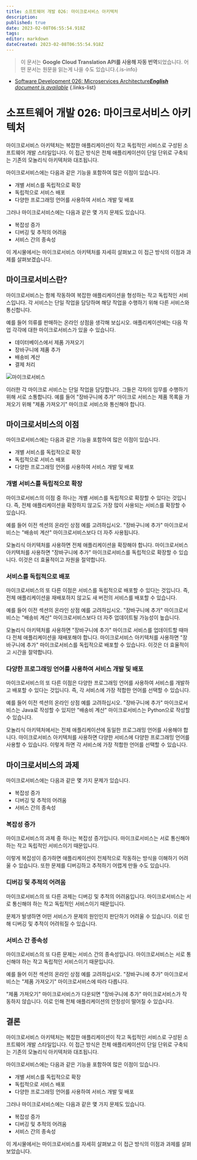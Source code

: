 ```yaml
---
title: 소프트웨어 개발 026: 마이크로서비스 아키텍처
description: 
published: true
date: 2023-02-08T06:55:54.918Z
tags: 
editor: markdown
dateCreated: 2023-02-08T06:55:54.918Z
---
```


> 이 문서는 **Google Cloud Translation API를 사용해 자동 번역**되었습니다.
어떤 문서는 원문을 읽는게 나을 수도 있습니다.{.is-info}



- [Software Development 026: Microservices Architecture***English** document is available*](/en/Knowledge-base/Software-Development/Learning/software-development-026-microservices-architecture)
{.links-list}


# 소프트웨어 개발 026: 마이크로서비스 아키텍처

마이크로서비스 아키텍처는 복잡한 애플리케이션이 작고 독립적인 서비스로 구성된 소프트웨어 개발 스타일입니다. 이 접근 방식은 전체 애플리케이션이 단일 단위로 구축되는 기존의 모놀리식 아키텍처와 대조됩니다.

마이크로서비스에는 다음과 같은 기능을 포함하여 많은 이점이 있습니다.

- 개별 서비스를 독립적으로 확장
- 독립적으로 서비스 배포
- 다양한 프로그래밍 언어를 사용하여 서비스 개발 및 배포

그러나 마이크로서비스에는 다음과 같은 몇 가지 문제도 있습니다.

- 복잡성 증가
- 디버깅 및 추적의 어려움
- 서비스 간의 종속성

이 게시물에서는 마이크로서비스 아키텍처를 자세히 살펴보고 이 접근 방식의 이점과 과제를 살펴보겠습니다.

## 마이크로서비스란?

마이크로서비스는 함께 작동하여 복잡한 애플리케이션을 형성하는 작고 독립적인 서비스입니다. 각 서비스는 단일 작업을 담당하며 해당 작업을 수행하기 위해 다른 서비스와 통신합니다.

예를 들어 의류를 판매하는 온라인 상점을 생각해 보십시오. 애플리케이션에는 다음 작업 각각에 대한 마이크로서비스가 있을 수 있습니다.

- 데이터베이스에서 제품 가져오기
- 장바구니에 제품 추가
- 배송비 계산
- 결제 처리

![마이크로서비스](https://raw.githubusercontent.com/itdevelopmentlearning/learning-blog/master/images/microservices.png)

이러한 각 마이크로 서비스는 단일 작업을 담당합니다. 그들은 각자의 임무를 수행하기 위해 서로 소통합니다. 예를 들어 "장바구니에 추가" 마이크로 서비스는 제품 목록을 가져오기 위해 "제품 가져오기" 마이크로 서비스와 통신해야 합니다.

## 마이크로서비스의 이점

마이크로서비스에는 다음과 같은 기능을 포함하여 많은 이점이 있습니다.

- 개별 서비스를 독립적으로 확장
- 독립적으로 서비스 배포
- 다양한 프로그래밍 언어를 사용하여 서비스 개발 및 배포

### 개별 서비스를 독립적으로 확장

마이크로서비스의 이점 중 하나는 개별 서비스를 독립적으로 확장할 수 있다는 것입니다. 즉, 전체 애플리케이션을 확장하지 않고도 가장 많이 사용되는 서비스를 확장할 수 있습니다.

예를 들어 이전 섹션의 온라인 상점 예를 고려하십시오. "장바구니에 추가" 마이크로서비스는 "배송비 계산" 마이크로서비스보다 더 자주 사용됩니다.

모놀리식 아키텍처를 사용하면 전체 애플리케이션을 확장해야 합니다. 마이크로서비스 아키텍처를 사용하면 "장바구니에 추가" 마이크로서비스를 독립적으로 확장할 수 있습니다. 이것은 더 효율적이고 자원을 절약합니다.

### 서비스를 독립적으로 배포

마이크로서비스의 또 다른 이점은 서비스를 독립적으로 배포할 수 있다는 것입니다. 즉, 전체 애플리케이션을 재배포하지 않고도 새 버전의 서비스를 배포할 수 있습니다.

예를 들어 이전 섹션의 온라인 상점 예를 고려하십시오. "장바구니에 추가" 마이크로서비스는 "배송비 계산" 마이크로서비스보다 더 자주 업데이트될 가능성이 높습니다.

모놀리식 아키텍처를 사용하면 "장바구니에 추가" 마이크로 서비스를 업데이트할 때마다 전체 애플리케이션을 재배포해야 합니다. 마이크로서비스 아키텍처를 사용하면 "장바구니에 추가" 마이크로서비스를 독립적으로 배포할 수 있습니다. 이것은 더 효율적이고 시간을 절약합니다.

### 다양한 프로그래밍 언어를 사용하여 서비스 개발 및 배포

마이크로서비스의 또 다른 이점은 다양한 프로그래밍 언어를 사용하여 서비스를 개발하고 배포할 수 있다는 것입니다. 즉, 각 서비스에 가장 적합한 언어를 선택할 수 있습니다.

예를 들어 이전 섹션의 온라인 상점 예를 고려하십시오. "장바구니에 추가" 마이크로서비스는 Java로 작성할 수 있지만 "배송비 계산" 마이크로서비스는 Python으로 작성할 수 있습니다.

모놀리식 아키텍처에서는 전체 애플리케이션에 동일한 프로그래밍 언어를 사용해야 합니다. 마이크로서비스 아키텍처를 사용하면 다양한 서비스에 다양한 프로그래밍 언어를 사용할 수 있습니다. 이렇게 하면 각 서비스에 가장 적합한 언어를 선택할 수 있습니다.

## 마이크로서비스의 과제

마이크로서비스에는 다음과 같은 몇 가지 문제가 있습니다.

- 복잡성 증가
- 디버깅 및 추적의 어려움
- 서비스 간의 종속성

### 복잡성 증가

마이크로서비스의 과제 중 하나는 복잡성 증가입니다. 마이크로서비스는 서로 통신해야 하는 작고 독립적인 서비스이기 때문입니다.

이렇게 복잡성이 증가하면 애플리케이션이 전체적으로 작동하는 방식을 이해하기 어려울 수 있습니다. 또한 문제를 디버깅하고 추적하기 어렵게 만들 수도 있습니다.

### 디버깅 및 추적의 어려움

마이크로서비스의 또 다른 과제는 디버깅 및 추적의 어려움입니다. 마이크로서비스는 서로 통신해야 하는 작고 독립적인 서비스이기 때문입니다.

문제가 발생하면 어떤 서비스가 문제의 원인인지 판단하기 어려울 수 있습니다. 이로 인해 디버깅 및 추적이 어려워질 수 있습니다.

### 서비스 간 종속성

마이크로서비스의 또 다른 문제는 서비스 간의 종속성입니다. 마이크로서비스는 서로 통신해야 하는 작고 독립적인 서비스이기 때문입니다.

예를 들어 이전 섹션의 온라인 상점 예를 고려하십시오. "장바구니에 추가" 마이크로서비스는 "제품 가져오기" 마이크로서비스에 따라 다릅니다.

"제품 가져오기" 마이크로서비스가 다운되면 "장바구니에 추가" 마이크로서비스가 작동하지 않습니다. 이로 인해 전체 애플리케이션의 안정성이 떨어질 수 있습니다.

## 결론

마이크로서비스 아키텍처는 복잡한 애플리케이션이 작고 독립적인 서비스로 구성된 소프트웨어 개발 스타일입니다. 이 접근 방식은 전체 애플리케이션이 단일 단위로 구축되는 기존의 모놀리식 아키텍처와 대조됩니다.

마이크로서비스에는 다음과 같은 기능을 포함하여 많은 이점이 있습니다.

- 개별 서비스를 독립적으로 확장
- 독립적으로 서비스 배포
- 다양한 프로그래밍 언어를 사용하여 서비스 개발 및 배포

그러나 마이크로서비스에는 다음과 같은 몇 가지 문제도 있습니다.

- 복잡성 증가
- 디버깅 및 추적의 어려움
- 서비스 간의 종속성

이 게시물에서는 마이크로서비스를 자세히 살펴보고 이 접근 방식의 이점과 과제를 살펴보았습니다.